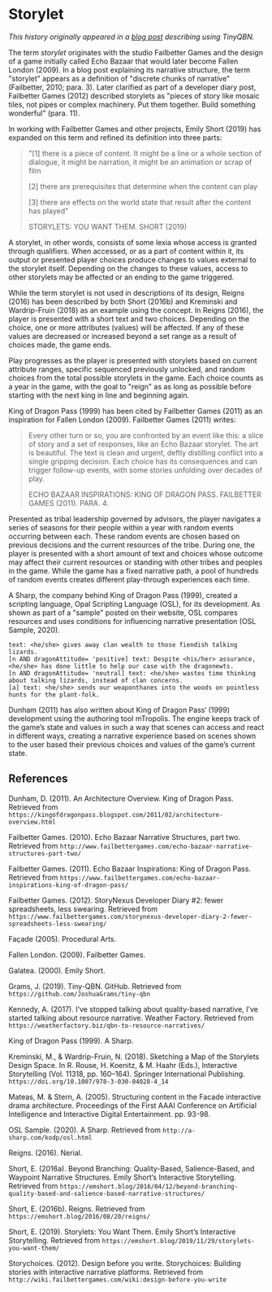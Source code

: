 # Storylet

*This history originally appeared in a [blog post](https://videlais.com/2020/09/05/working-with-tinyqbn-part-1-terms-and-concepts/) describing using TinyQBN.*

The term *storylet* originates with the studio Failbetter Games and the design of a game initially called Echo Bazaar that would later become Fallen London (2009). In a blog post explaining its narrative structure, the term "storylet" appears as a definition of "discrete chunks of narrative" (Failbetter, 2010; para. 3). Later clarified as part of a developer diary post, Failbetter Games (2012) described storylets as "pieces of story like mosaic tiles, not pipes or complex machinery. Put them together. Build something wonderful" (para. 11).

In working with Failbetter Games and other projects, Emily Short (2019) has expanded on this term and refined its definition into three parts:

>"[1] there is a piece of content. It might be a line or a whole section of dialogue, it might be narration, it might be an animation or scrap of film
>
> [2] there are prerequisites that determine when the content can play
>
> [3] there are effects on the world state that result after the content has played"
>
> STORYLETS: YOU WANT THEM. SHORT (2019)

A storylet, in other words, consists of some lexia whose access is granted through qualifiers. When accessed, or as a part of content within it, its output or presented player choices produce changes to values external to the storylet itself. Depending on the changes to these values, access to other storylets may be affected or an ending to the game triggered.

While the term storylet is not used in descriptions of its design, Reigns (2016) has been described by both Short (2016b) and Kreminski and Wardrip-Fruin (2018) as an example using the concept. In Reigns (2016), the player is presented with a short text and two choices. Depending on the choice, one or more attributes (values) will be affected. If any of these values are decreased or increased beyond a set range as a result of choices made, the game ends.

Play progresses as the player is presented with storylets based on current attribute ranges, specific sequenced previously unlocked, and random choices from the total possible storylets in the game. Each choice counts as a year in the game, with the goal to "reign" as as long as possible before starting with the next king in line and beginning again.

King of Dragon Pass (1999) has been cited by Failbetter Games (2011) as an inspiration for Fallen London (2009). Failbetter Games (2011) writes:

> Every other turn or so, you are confronted by an event like this: a slice of story and a set of responses, like an Echo Bazaar storylet. The art is beautiful. The text is clean and urgent, deftly distilling conflict into a single gripping decision. Each choice has its consequences and can trigger follow-up events, with some stories unfolding over decades of play.
>
>ECHO BAZAAR INSPIRATIONS: KING OF DRAGON PASS. FAILBETTER GAMES (2011). PARA. 4.

Presented as tribal leadership governed by advisors, the player navigates a series of seasons for their people within a year with random events occurring between each. These random events are chosen based on previous decisions and the current resources of the tribe. During one, the player is presented with a short amount of text and choices whose outcome may affect their current resources or standing with other tribes and peoples in the game. While the game has a fixed narrative path, a pool of hundreds of random events creates different play-through experiences each time.

A Sharp, the company behind King of Dragon Pass (1999), created a scripting language, Opal Scripting Language (OSL), for its development. As shown as part of a "sample" posted on their website, OSL compares resources and uses conditions for influencing narrative presentation (OSL Sample, 2020).

```Opal
text: <he/she> gives away clan wealth to those fiendish talking lizards.
[n AND dragonAttitude= 'positive] text: Despite <his/her> assurance, <he/she> has done little to help our case with the dragonewts.
[n AND dragonAttitude= 'neutral] text: <he/she> wastes time thinking about talking lizards, instead of clan concerns.
[a] text: <he/she> sends our weaponthanes into the woods on pointless hunts for the plant-folk.
```

Dunham (2011) has also written about King of Dragon Pass‘ (1999) development using the authoring tool mTropolis. The engine keeps track of the game’s state and values in such a way that scenes can access and react in different ways, creating a narrative experience based on scenes shown to the user based their previous choices and values of the game’s current state.

## References

Dunham, D. (2011). An Architecture Overview. King of Dragon Pass. Retrieved from `https://kingofdragonpass.blogspot.com/2011/02/architecture-overview.html`

Failbetter Games. (2010). Echo Bazaar Narrative Structures, part two. Retrieved from `http://www.failbettergames.com/echo-bazaar-narrative-structures-part-two/`

Failbetter Games. (2011). Echo Bazaar Inspirations: King of Dragon Pass. Retrieved from `https://www.failbettergames.com/echo-bazaar-inspirations-king-of-dragon-pass/`

Failbetter Games. (2012). StoryNexus Developer Diary #2: fewer spreadsheets, less swearing. Retrieved from `https://www.failbettergames.com/storynexus-developer-diary-2-fewer-spreadsheets-less-swearing/`

Façade (2005). Procedural Arts.

Fallen London. (2009). Failbetter Games.

Galatea. (2000). Emily Short.

Grams, J. (2019). Tiny-QBN. GitHub. Retrieved from `https://github.com/JoshuaGrams/tiny-qbn`

Kennedy, A. (2017). I’ve stopped talking about quality-based narrative, I’ve started talking about resource narrative. Weather Factory. Retrieved from `https://weatherfactory.biz/qbn-to-resource-narratives/`

King of Dragon Pass (1999). A Sharp.

Kreminski, M., & Wardrip-Fruin, N. (2018). Sketching a Map of the Storylets Design Space. In R. Rouse, H. Koenitz, & M. Haahr (Eds.), Interactive Storytelling (Vol. 11318, pp. 160–164). Springer International Publishing. `https://doi.org/10.1007/978-3-030-04028-4_14`

Mateas, M. & Stern, A. (2005). Structuring content in the Facade interactive drama architecture. Proceedings of the First AAAI Conference on Artificial Intelligence and Interactive Digital Entertainment. pp. 93-98.

OSL Sample. (2020). A Sharp. Retrieved from `http://a-sharp.com/kodp/osl.html`

Reigns. (2016). Nerial.

Short, E. (2016a). Beyond Branching: Quality-Based, Salience-Based, and Waypoint Narrative Structures. Emily Short’s Interactive Storytelling. Retrieved from `https://emshort.blog/2016/04/12/beyond-branching-quality-based-and-salience-based-narrative-structures/`

Short, E. (2016b). Reigns. Retrieved from `https://emshort.blog/2016/08/20/reigns/`

Short, E. (2019). Storylets: You Want Them. Emily Short’s Interactive Storytelling. Retrieved from `https://emshort.blog/2019/11/29/storylets-you-want-them/`

Storychoices. (2012). Design before you write. Storychoices: Building stories with interactive narrative platforms. Retrieved from `http://wiki.failbettergames.com/wiki:design-before-you-write`
